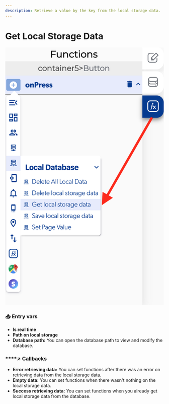 ```yaml
---
description: Retrieve a value by the key from the local storage data.
---
```


# Get Local Storage Data

![](../../../.gitbook/assets/captura-de-pantalla-2020-02-10-a-la-s-11.55.58.png)



### 📥 Entry vars <a id="entry-vars"></a>

* **Is real time**
* **Path on local storage**
* **Database path:** You can open the database path to view and modify the database.

### \*\*\*\*↗ **Callbacks**

* **Error retrieving data:** You can set functions after there was an error on retrieving data from the local storage data.
* **Empty data:** You can set functions when there wasn't nothing on the local storage data.
* **Success retrieving data:** You can set functions when you already get local storage data from the database.

